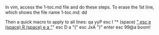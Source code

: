 In vim, access the 1-toc.md file and do these steps.
To erase the 1st line, which shows the file name 1-toc.md:
dd

Then a quick macro to apply to all lines:
qa
yyP
esc
I "* (space) ["
esc
e (space) R (space) e a "](space)"
esc
D a "("
esc
JxA ")"
enter
esc
99@a
boom!
